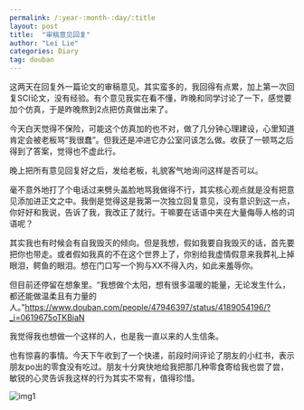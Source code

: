 ```yaml
---
permalink: /:year-:month-:day/:title
layout: post
title:  "审稿意见回复"
author: "Lei Lie"
categories: Diary
tag: douban
---
```


这两天在回复外一篇论文的审稿意见。其实蛮多的，我回得有点累，加上第一次回复SCI论文，没有经验。有个意见我实在看不懂，昨晚和同学讨论了一下，感觉要加个仿真，于是昨晚熬到2点把仿真做出来了。

今天白天觉得不保险，可能这个仿真加的也不对，做了几分钟心理建设，心里知道肯定会被老板骂“我很蠢”。但我还是冲进它办公室问该怎么做。收获了一顿骂之后得到了答案，觉得也不虚此行。

晚上把所有意见回复好之后，发给老板，礼貌客气地询问这样是否可以。

毫不意外地打了个电话过来劈头盖脸地骂我做得不行，其实核心观点就是没有把意见添加进正文之中。我倒是觉得这是我第一次独立回复意见，没有意识到这一点，你好好和我说，告诉了我，我改正了就行。干嘛要在话语中夹在大量侮辱人格的词语呢？

其实我也有时候会有自我毁灭的倾向。但是我想，假如我要自我毁灭的话，首先要把你也带走。或者假如我真的不在这个世界上了，你别给我虚情假意来我葬礼上掉眼泪，鳄鱼的眼泪。想在门口写一个狗与XX不得入内，如此来羞辱你。

但目前还停留在想象里。“我想做个太阳，想有很多温暖的能量，无论发生什么，都还能做温柔且有力量的人。”https://www.douban.com/people/47946397/status/4189054196/?_i=0619675oTKBiaN

我觉得我也想做一个这样的人，也是我一直以来的人生信条。

也有惊喜的事情。今天下午收到了一个快递，前段时间评论了朋友的小红书，表示朋友po出的零食没有吃过。朋友十分爽快地给我把那几种零食寄给我也尝了尝，敏锐的心灵告诉我这样的行为其实不常有，值得珍惜。

![img1](../../images/img-2023-04-04/img1.jpg)